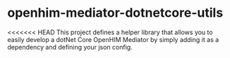 # openhim-mediator-dotnetcore-utils
<<<<<<< HEAD
This project defines a helper library that allows you to easily develop a dotNet Core OpenHIM Mediator by simply adding it as a dependency and defining your json config.
